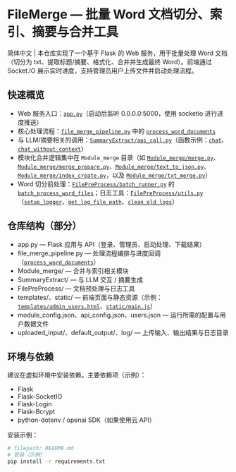 # FileMerge — 批量 Word 文档切分、索引、摘要与合并工具

简体中文 | 本仓库实现了一个基于 Flask 的 Web 服务，用于批量处理 Word 文档（切分为 txt、提取标题/摘要、格式化、合并并生成最终 Word）。前端通过 Socket.IO 展示实时进度，支持管理员用户上传文件并启动处理流程。

## 快速概览
- Web 服务入口：[`app.py`](app.py)（启动后监听 0.0.0.0:5000，使用 socketio 进行进度推送）
- 核心处理流程：[`file_merge_pipeline.py`](file_merge_pipeline.py) 中的 [`process_word_documents`](file_merge_pipeline.py)
- 与 LLM/摘要相关的调用：[`SummaryExtract/api_call.py`](SummaryExtract/api_call.py)（函数示例：[`chat`](SummaryExtract/api_call.py)、[`chat_without_context`](SummaryExtract/api_call.py)）
- 模块化合并逻辑集中在 `Module_merge` 目录（如 [`Module_merge/merge.py`](Module_merge/merge.py)、[`Module_merge/merge_prepare.py`](Module_merge/merge_prepare.py)、[`Module_merge/text_to_json.py`](Module_merge/text_to_json.py)、[`Module_merge/index_create.py`](Module_merge/index_create.py)，以及 [`Module_merge/txt_merge.py`](Module_merge/txt_merge.py)）
- Word 切分前处理：[`FilePreProcess/batch_runner.py`](FilePreProcess/batch_runner.py) 的 [`batch_process_word_files`](FilePreProcess/batch_runner.py)；日志工具：[`FilePreProcess/utils.py`](FilePreProcess/utils.py)（[`setup_logger`](FilePreProcess/utils.py)、[`get_log_file_path`](FilePreProcess/utils.py)、[`clean_old_logs`](FilePreProcess/utils.py)）

## 仓库结构（部分）
- app.py — Flask 应用与 API（登录、管理员、启动处理、下载结果）
- file_merge_pipeline.py — 处理流程编排与进度回调（[`process_word_documents`](file_merge_pipeline.py)）
- Module_merge/ — 合并与索引相关模块
- SummaryExtract/ — 与 LLM 交互 / 摘要生成
- FilePreProcess/ — 文档预处理与日志工具
- templates/、static/ — 前端页面与静态资源（示例：[`templates/admin_users.html`](templates/admin_users.html)、[`static/main.js`](static/main.js)）
- module_config.json、api_config.json、users.json — 运行所需的配置与用户数据文件
- uploaded_input/、default_output/、log/ — 上传输入、输出结果与日志目录

## 环境与依赖
建议在虚拟环境中安装依赖。主要依赖项（示例）：
- Flask
- Flask-SocketIO
- Flask-Login
- Flask-Bcrypt
- python-dotenv / openai SDK（如果使用云 API）

安装示例：
```sh
# filepath: README.md
# 安装（示例）
pip install -r requirements.txt
